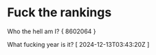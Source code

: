 # Fuck the rankings

Who the hell am I?
{ 8602064 }

What fucking year is it?
[ 2024-12-13T03:43:20Z ]

